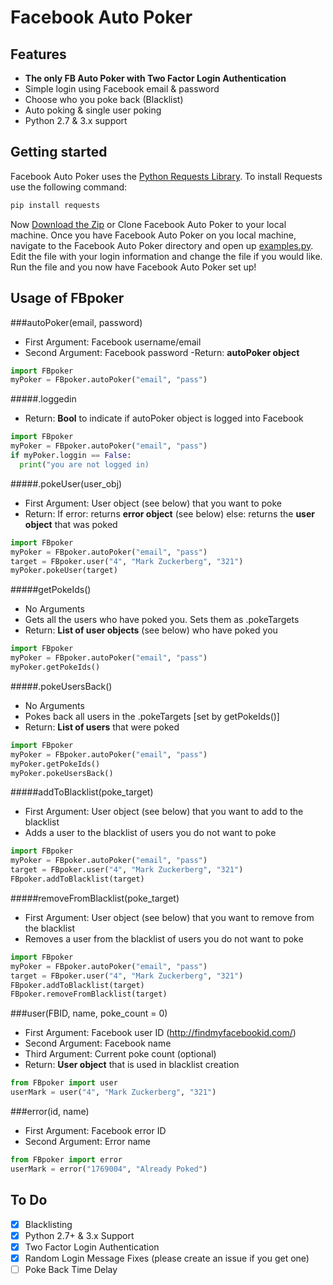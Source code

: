 Facebook Auto Poker
===================

Features
--
* __The only FB Auto Poker with Two Factor Login Authentication__
* Simple login using Facebook email & password
* Choose who you poke back (Blacklist)
* Auto poking & single user poking
* Python 2.7 & 3.x support

Getting started
--

Facebook Auto Poker uses the [Python Requests Library](http://docs.python-requests.org/en/latest/). To install Requests use the following command:
```bash
pip install requests
```

Now [Download the Zip](https://github.com/719Ben/Facebook-Auto-Poker/archive/master.zip) or Clone Facebook Auto Poker to your local machine. Once you have Facebook Auto Poker on you local machine, navigate to the Facebook Auto Poker directory and open up [examples.py](https://github.com/719Ben/Facebook-Auto-Poker/blob/master/examples.py). Edit the file with your login information and change the file if you would like. Run the file and you now have Facebook Auto Poker set up!

Usage of FBpoker
--

###autoPoker(email, password)
 - First Argument: Facebook username/email
 - Second Argument: Facebook password
 -Return: __autoPoker object__
```python
import FBpoker
myPoker = FBpoker.autoPoker("email", "pass")
```

#####.loggedin
 - Return: __Bool__ to indicate if autoPoker object is logged into Facebook
```python
import FBpoker
myPoker = FBpoker.autoPoker("email", "pass")
if myPoker.loggin == False:
  print("you are not logged in)
```

#####.pokeUser(user_obj)
 - First Argument: User object (see below) that you want to poke
 - Return: If error: returns __error object__ (see below) else: returns the __user object__ that was poked
```python
import FBpoker
myPoker = FBpoker.autoPoker("email", "pass")
target = FBpoker.user("4", "Mark Zuckerberg", "321")
myPoker.pokeUser(target)
```

#####getPokeIds()
 - No Arguments
 - Gets all the users who have poked you. Sets them as .pokeTargets
 - Return: __List of user objects__ (see below) who have poked you
```python
import FBpoker
myPoker = FBpoker.autoPoker("email", "pass")
myPoker.getPokeIds()
```

#####.pokeUsersBack()
 - No Arguments
 - Pokes back all users in the .pokeTargets [set by getPokeIds()]
 - Return: __List of users__ that were poked
```python
import FBpoker
myPoker = FBpoker.autoPoker("email", "pass")
myPoker.getPokeIds()
myPoker.pokeUsersBack()
```

#####addToBlacklist(poke_target)
 - First Argument: User object (see below) that you want to add to the blacklist
 - Adds a user to the blacklist of users you do not want to poke
```python
import FBpoker
myPoker = FBpoker.autoPoker("email", "pass")
target = FBpoker.user("4", "Mark Zuckerberg", "321")
FBpoker.addToBlacklist(target)
```

#####removeFromBlacklist(poke_target)
 - First Argument: User object (see below) that you want to remove from the blacklist
 - Removes a user from the blacklist of users you do not want to poke
```python
import FBpoker
myPoker = FBpoker.autoPoker("email", "pass")
target = FBpoker.user("4", "Mark Zuckerberg", "321")
FBpoker.addToBlacklist(target)
FBpoker.removeFromBlacklist(target)
```

###user(FBID, name, poke_count = 0)
 - First Argument: Facebook user ID (http://findmyfacebookid.com/)
 - Second Argument: Facebook name
 - Third Argument: Current poke count (optional)
 - Return: __User object__ that is used in blacklist creation
```python
from FBpoker import user
userMark = user("4", "Mark Zuckerberg", "321")
```

###error(id, name)
 - First Argument: Facebook error ID
 - Second Argument: Error name
```python
from FBpoker import error
userMark = error("1769004", "Already Poked")
```


To Do
--
- [X] Blacklisting
- [X] Python 2.7+ & 3.x Support
- [X] Two Factor Login Authentication
- [X] Random Login Message Fixes (please create an issue if you get one)
- [ ] Poke Back Time Delay
